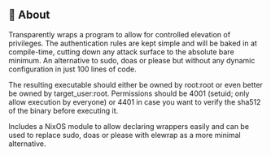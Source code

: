 ## 👑 About

Transparently wraps a program to allow for controlled elevation of privileges.
The authentication rules are kept simple and will be baked in at compile-time,
cutting down any attack surface to the absolute bare minimum.
An alternative to sudo, doas or please but without any dynamic configuration
in just 100 lines of code.

The resulting executable should either be owned by root:root or even better
be owned by target_user:root. Permissions should be 4001 (setuid; only allow execution by everyone)
or 4401 in case you want to verify the sha512 of the binary before executing it.

Includes a NixOS module to allow declaring wrappers easily and can be used to replace
sudo, doas or please with elewrap as a more minimal alternative.
